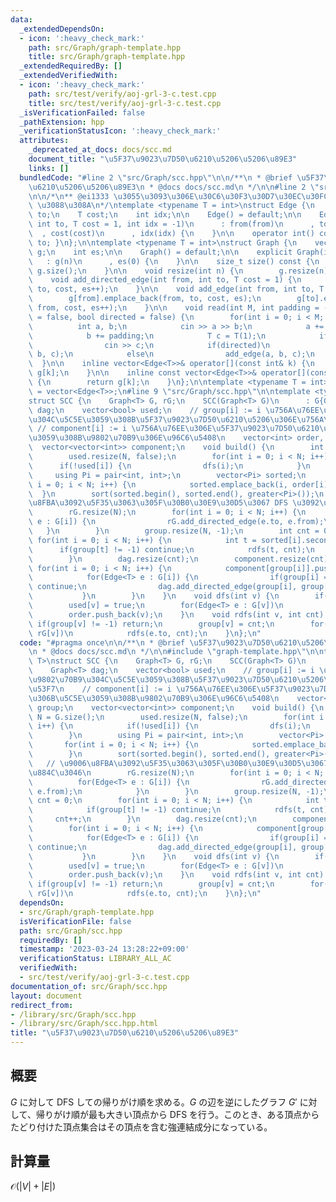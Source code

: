 ```yaml
---
data:
  _extendedDependsOn:
  - icon: ':heavy_check_mark:'
    path: src/Graph/graph-template.hpp
    title: src/Graph/graph-template.hpp
  _extendedRequiredBy: []
  _extendedVerifiedWith:
  - icon: ':heavy_check_mark:'
    path: src/test/verify/aoj-grl-3-c.test.cpp
    title: src/test/verify/aoj-grl-3-c.test.cpp
  _isVerificationFailed: false
  _pathExtension: hpp
  _verificationStatusIcon: ':heavy_check_mark:'
  attributes:
    _deprecated_at_docs: docs/scc.md
    document_title: "\u5F37\u9023\u7D50\u6210\u5206\u5206\u89E3"
    links: []
  bundledCode: "#line 2 \"src/Graph/scc.hpp\"\n\n/**\n * @brief \u5F37\u9023\u7D50\
    \u6210\u5206\u5206\u89E3\n * @docs docs/scc.md\n */\n\n#line 2 \"src/Graph/graph-template.hpp\"\
    \n\n/*\n** @ei1333 \u3055\u3093\u306E\u30C6\u30F3\u30D7\u30EC\u30FC\u30C8(https://github.com/ei1333/library/blob/master/graph/graph-template.hpp)\
    \ \u3088\u308A\n*/\ntemplate <typename T = int>\nstruct Edge {\n    int from,\
    \ to;\n    T cost;\n    int idx;\n\n    Edge() = default;\n\n    Edge(int from,\
    \ int to, T cost = 1, int idx = -1)\n      : from(from)\n      , to(to)\n    \
    \  , cost(cost)\n      , idx(idx) {\n    }\n\n    operator int() const { return\
    \ to; }\n};\n\ntemplate <typename T = int>\nstruct Graph {\n    vector<vector<Edge<T>>>\
    \ g;\n    int es;\n\n    Graph() = default;\n\n    explicit Graph(int n)\n   \
    \   : g(n)\n      , es(0) {\n    }\n\n    size_t size() const {\n        return\
    \ g.size();\n    }\n\n    void resize(int n) {\n        g.resize(n);\n    }\n\n\
    \    void add_directed_edge(int from, int to, T cost = 1) {\n        g[from].emplace_back(from,\
    \ to, cost, es++);\n    }\n\n    void add_edge(int from, int to, T cost = 1) {\n\
    \        g[from].emplace_back(from, to, cost, es);\n        g[to].emplace_back(to,\
    \ from, cost, es++);\n    }\n\n    void read(int M, int padding = -1, bool weighted\
    \ = false, bool directed = false) {\n        for(int i = 0; i < M; i++) {\n  \
    \          int a, b;\n            cin >> a >> b;\n            a += padding;\n\
    \            b += padding;\n            T c = T(1);\n            if(weighted)\n\
    \                cin >> c;\n            if(directed)\n                add_directed_edge(a,\
    \ b, c);\n            else\n                add_edge(a, b, c);\n        }\n  \
    \  }\n\n    inline vector<Edge<T>>& operator[](const int& k) {\n        return\
    \ g[k];\n    }\n\n    inline const vector<Edge<T>>& operator[](const int& k) const\
    \ {\n        return g[k];\n    }\n};\n\ntemplate <typename T = int>\nusing Edges\
    \ = vector<Edge<T>>;\n#line 9 \"src/Graph/scc.hpp\"\n\ntemplate <typename T>\n\
    struct SCC {\n    Graph<T> G, rG;\n    SCC(Graph<T> G)\n      : G{G} {}\n    Graph<T>\
    \ dag;\n    vector<bool> used;\n    // group[i] := i \u756A\u76EE\u306E\u9802\u70B9\
    \u304C\u5C5E\u3059\u308B\u5F37\u9023\u7D50\u6210\u5206\u306E\u756A\u53F7\n   \
    \ // component[i] := i \u756A\u76EE\u306E\u5F37\u9023\u7D50\u6210\u5206\u306B\u5C5E\
    \u3059\u308B\u9802\u70B9\u306E\u96C6\u5408\n    vector<int> order, group;\n  \
    \  vector<vector<int>> component;\n    void build() {\n        int N = G.size();\n\
    \        used.resize(N, false);\n        for(int i = 0; i < N; i++) {\n      \
    \      if(!used[i]) {\n                dfs(i);\n            }\n        }\n   \
    \     using Pi = pair<int, int>;\n        vector<Pi> sorted;\n        for(int\
    \ i = 0; i < N; i++) {\n            sorted.emplace_back(i, order[i]);\n      \
    \  }\n        sort(sorted.begin(), sorted.end(), greater<Pi>());\n        // \u9006\
    \u8FBA\u3092\u5F35\u3063\u305F\u30B0\u30E9\u30D5\u3067 DFS \u3092\u884C\u3046\n\
    \        rG.resize(N);\n        for(int i = 0; i < N; i++) {\n            for(Edge<T>\
    \ e : G[i]) {\n                rG.add_directed_edge(e.to, e.from);\n         \
    \   }\n        }\n        group.resize(N, -1);\n        int cnt = 0;\n       \
    \ for(int i = 0; i < N; i++) {\n            int t = sorted[i].second;\n      \
    \      if(group[t] != -1) continue;\n            rdfs(t, cnt);\n            cnt++;\n\
    \        }\n        dag.resize(cnt);\n        component.resize(cnt);\n       \
    \ for(int i = 0; i < N; i++) {\n            component[group[i]].push_back(i);\n\
    \            for(Edge<T> e : G[i]) {\n                if(group[i] == group[e.to])\
    \ continue;\n                dag.add_directed_edge(group[i], group[e.to]);\n \
    \           }\n        }\n    }\n    void dfs(int v) {\n        if(used[v]) return;\n\
    \        used[v] = true;\n        for(Edge<T> e : G[v])\n            dfs(e.to);\n\
    \        order.push_back(v);\n    }\n    void rdfs(int v, int cnt) {\n       \
    \ if(group[v] != -1) return;\n        group[v] = cnt;\n        for(Edge<T> e :\
    \ rG[v])\n            rdfs(e.to, cnt);\n    }\n};\n"
  code: "#pragma once\n\n/**\n * @brief \u5F37\u9023\u7D50\u6210\u5206\u5206\u89E3\
    \n * @docs docs/scc.md\n */\n\n#include \"graph-template.hpp\"\n\ntemplate <typename\
    \ T>\nstruct SCC {\n    Graph<T> G, rG;\n    SCC(Graph<T> G)\n      : G{G} {}\n\
    \    Graph<T> dag;\n    vector<bool> used;\n    // group[i] := i \u756A\u76EE\u306E\
    \u9802\u70B9\u304C\u5C5E\u3059\u308B\u5F37\u9023\u7D50\u6210\u5206\u306E\u756A\
    \u53F7\n    // component[i] := i \u756A\u76EE\u306E\u5F37\u9023\u7D50\u6210\u5206\
    \u306B\u5C5E\u3059\u308B\u9802\u70B9\u306E\u96C6\u5408\n    vector<int> order,\
    \ group;\n    vector<vector<int>> component;\n    void build() {\n        int\
    \ N = G.size();\n        used.resize(N, false);\n        for(int i = 0; i < N;\
    \ i++) {\n            if(!used[i]) {\n                dfs(i);\n            }\n\
    \        }\n        using Pi = pair<int, int>;\n        vector<Pi> sorted;\n \
    \       for(int i = 0; i < N; i++) {\n            sorted.emplace_back(i, order[i]);\n\
    \        }\n        sort(sorted.begin(), sorted.end(), greater<Pi>());\n     \
    \   // \u9006\u8FBA\u3092\u5F35\u3063\u305F\u30B0\u30E9\u30D5\u3067 DFS \u3092\
    \u884C\u3046\n        rG.resize(N);\n        for(int i = 0; i < N; i++) {\n  \
    \          for(Edge<T> e : G[i]) {\n                rG.add_directed_edge(e.to,\
    \ e.from);\n            }\n        }\n        group.resize(N, -1);\n        int\
    \ cnt = 0;\n        for(int i = 0; i < N; i++) {\n            int t = sorted[i].second;\n\
    \            if(group[t] != -1) continue;\n            rdfs(t, cnt);\n       \
    \     cnt++;\n        }\n        dag.resize(cnt);\n        component.resize(cnt);\n\
    \        for(int i = 0; i < N; i++) {\n            component[group[i]].push_back(i);\n\
    \            for(Edge<T> e : G[i]) {\n                if(group[i] == group[e.to])\
    \ continue;\n                dag.add_directed_edge(group[i], group[e.to]);\n \
    \           }\n        }\n    }\n    void dfs(int v) {\n        if(used[v]) return;\n\
    \        used[v] = true;\n        for(Edge<T> e : G[v])\n            dfs(e.to);\n\
    \        order.push_back(v);\n    }\n    void rdfs(int v, int cnt) {\n       \
    \ if(group[v] != -1) return;\n        group[v] = cnt;\n        for(Edge<T> e :\
    \ rG[v])\n            rdfs(e.to, cnt);\n    }\n};\n"
  dependsOn:
  - src/Graph/graph-template.hpp
  isVerificationFile: false
  path: src/Graph/scc.hpp
  requiredBy: []
  timestamp: '2023-03-24 13:28:22+09:00'
  verificationStatus: LIBRARY_ALL_AC
  verifiedWith:
  - src/test/verify/aoj-grl-3-c.test.cpp
documentation_of: src/Graph/scc.hpp
layout: document
redirect_from:
- /library/src/Graph/scc.hpp
- /library/src/Graph/scc.hpp.html
title: "\u5F37\u9023\u7D50\u6210\u5206\u5206\u89E3"
---
```

## 概要

$G$ に対して DFS しての帰りがけ順を求める。$G$ の辺を逆にしたグラフ $G'$ に対して、帰りがけ順が最も大きい頂点から DFS を行う。このとき、ある頂点からたどり付けた頂点集合はその頂点を含む強連結成分になっている。

## 計算量

$\mathcal{O}(|V| + |E|)$ 